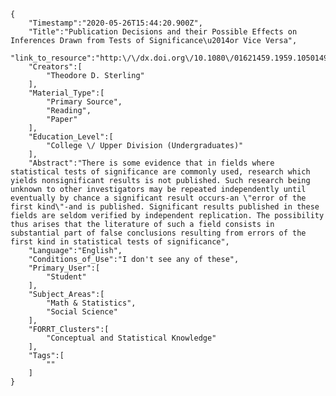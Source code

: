 
    {
        "Timestamp":"2020-05-26T15:44:20.900Z",
        "Title":"Publication Decisions and their Possible Effects on Inferences Drawn from Tests of Significance\u2014or Vice Versa",
        "link_to_resource":"http:\/\/dx.doi.org\/10.1080\/01621459.1959.10501497",
        "Creators":[
            "Theodore D. Sterling"
        ],
        "Material_Type":[
            "Primary Source",
            "Reading",
            "Paper"
        ],
        "Education_Level":[
            "College \/ Upper Division (Undergraduates)"
        ],
        "Abstract":"There is some evidence that in fields where statistical tests of significance are commonly used, research which yields nonsignificant results is not published. Such research being unknown to other investigators may be repeated independently until eventually by chance a significant result occurs-an \"error of the first kind\"-and is published. Significant results published in these fields are seldom verified by independent replication. The possibility thus arises that the literature of such a field consists in substantial part of false conclusions resulting from errors of the first kind in statistical tests of significance",
        "Language":"English",
        "Conditions_of_Use":"I don't see any of these",
        "Primary_User":[
            "Student"
        ],
        "Subject_Areas":[
            "Math & Statistics",
            "Social Science"
        ],
        "FORRT_Clusters":[
            "Conceptual and Statistical Knowledge"
        ],
        "Tags":[
            ""
        ]
    }
